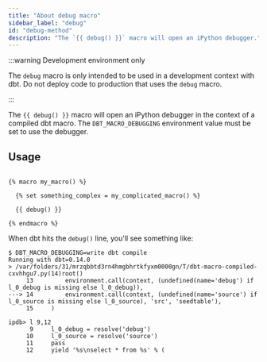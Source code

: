 ```yaml
---
title: "About debug macro"
sidebar_label: "debug"
id: "debug-method"
description: "The `{{ debug() }}` macro will open an iPython debugger."
---
```



:::warning Development environment only

The `debug` macro is only intended to be used in a development context with dbt. Do not deploy code to production that uses the `debug` macro.

:::

The `{{ debug() }}` macro will open an iPython debugger in the context of a compiled dbt macro. The `DBT_MACRO_DEBUGGING` environment value must be set to use the debugger.

## Usage

<File name='my_macro.sql'>

```text

{% macro my_macro() %}

  {% set something_complex = my_complicated_macro() %}
  
  {{ debug() }}

{% endmacro %}
```

</File>

When dbt hits the `debug()` line, you'll see something like:

```shell
$ DBT_MACRO_DEBUGGING=write dbt compile
Running with dbt=0.14.0
> /var/folders/31/mrzqbbtd3rn4hmgbhrtkfyxm0000gn/T/dbt-macro-compiled-cxvhhgu7.py(14)root()
     13         environment.call(context, (undefined(name='debug') if l_0_debug is missing else l_0_debug)),
---> 14         environment.call(context, (undefined(name='source') if l_0_source is missing else l_0_source), 'src', 'seedtable'),
     15     )

ipdb> l 9,12
      9     l_0_debug = resolve('debug')
     10     l_0_source = resolve('source')
     11     pass
     12     yield '%s\nselect * from %s' % (
```
